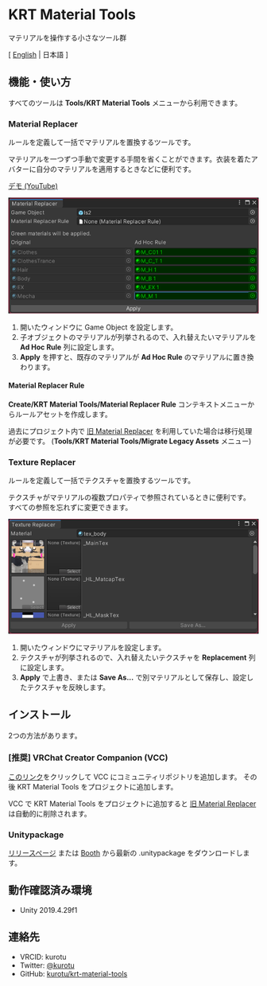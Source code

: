 # KRT Material Tools

マテリアルを操作する小さなツール群

[ [English](./README.md) | 日本語 ]

## 機能・使い方

すべてのツールは **Tools/KRT Material Tools** メニューから利用できます。

### Material Replacer

ルールを定義して一括でマテリアルを置換するツールです。

マテリアルを一つずつ手動で変更する手間を省くことができます。衣装を着たアバターに自分のマテリアルを適用するときなどに便利です。

[デモ (YouTube)](https://youtu.be/cPbJyPUZaqo)

![Material Replacer](./images/material-replacer.png)

1. 開いたウィンドウに Game Object を設定します。
2. 子オブジェクトのマテリアルが列挙されるので、入れ替えたいマテリアルを **Ad Hoc Rule** 列に設定します。
3. **Apply** を押すと、既存のマテリアルが **Ad Hoc Rule** のマテリアルに置き換わります。

#### Material Replacer Rule

**Create/KRT Material Tools/Material Replacer Rule** コンテキストメニューからルールアセットを作成します。

過去にプロジェクト内で [旧 Material Replacer](https://github.com/kurotu/MaterialReplacer) を利用していた場合は移行処理が必要です。
(**Tools/KRT Material Tools/Migrate Legacy Assets** メニュー)

### Texture Replacer

ルールを定義して一括でテクスチャを置換するツールです。

テクスチャがマテリアルの複数プロパティで参照されているときに便利です。
すべての参照を忘れずに変更できます。

![Texture Replacer](./images/texture-replacer.png)

1. 開いたウィンドウにマテリアルを設定します。
2. テクスチャが列挙されるので、入れ替えたいテクスチャを **Replacement** 列に設定します。
3. **Apply** で上書き、または **Save As...** で別マテリアルとして保存し、設定したテクスチャを反映します。

## インストール

2つの方法があります。

### [推奨] VRChat Creator Companion (VCC)

[このリンク](https://kurotu.github.io/vpm-repos/vpm.html)をクリックして VCC にコミュニティリポジトリを追加します。
その後 KRT Material Tools をプロジェクトに追加します。

VCC で KRT Material Tools をプロジェクトに追加すると [旧 Material Replacer](https://github.com/kurotu/MaterialReplacer) は自動的に削除されます。

### Unitypackage

[リリースページ](https://github.com/kurotu/krt-material-tools/releases/latest) または [Booth](https://kurotu.booth.pm) から最新の .unitypackage をダウンロードします。

## 動作確認済み環境

- Unity 2019.4.29f1

## 連絡先

- VRCID: kurotu
- Twitter: [@kurotu](https://twitter.com/kurotu)
- GitHub: [kurotu/krt-material-tools](https://github.com/kurotu/krt-material-tools)
